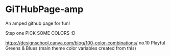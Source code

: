 # GiTHubPage-amp
An amped github page for fun!


Step one PICK SOME COLORS :D

https://designschool.canva.com/blog/100-color-combinations/  no.10 Playful Greens & Blues (main theme color variables created from this)
